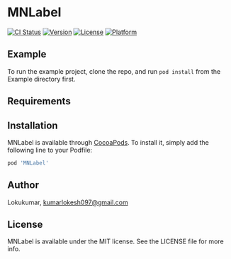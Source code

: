 # MNLabel

[![CI Status](https://img.shields.io/travis/Lokukumar/MNLabel.svg?style=flat)](https://travis-ci.org/Lokukumar/MNLabel)
[![Version](https://img.shields.io/cocoapods/v/MNLabel.svg?style=flat)](https://cocoapods.org/pods/MNLabel)
[![License](https://img.shields.io/cocoapods/l/MNLabel.svg?style=flat)](https://cocoapods.org/pods/MNLabel)
[![Platform](https://img.shields.io/cocoapods/p/MNLabel.svg?style=flat)](https://cocoapods.org/pods/MNLabel)

## Example

To run the example project, clone the repo, and run `pod install` from the Example directory first.

## Requirements

## Installation

MNLabel is available through [CocoaPods](https://cocoapods.org). To install
it, simply add the following line to your Podfile:

```ruby
pod 'MNLabel'
```

## Author

Lokukumar, kumarlokesh097@gmail.com

## License

MNLabel is available under the MIT license. See the LICENSE file for more info.
